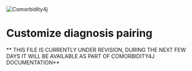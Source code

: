 ![Comorbidity4j](/img/logo.png)
<h1>Customize diagnosis pairing</h1>
  
** THIS FILE IS CURRENTLY UNDER REVISION, DURING THE NEXT FEW DAYS IT WILL BE AVAILABLE AS PART OF COMORBIDITY4J DOCUMENTATION**  
  
  


